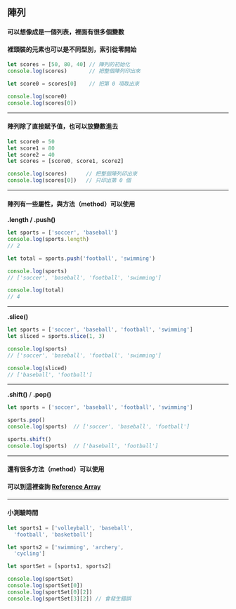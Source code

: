 ## 陣列
#### 可以想像成是一個列表，裡面有很多個變數
#### 裡頭裝的元素也可以是不同型別，索引從零開始

```javascript
let scores = [50, 80, 40] // 陣列的初始化
console.log(scores)       // 把整個陣列印出來

let score0 = scores[0]    // 把第 0 項取出來

console.log(score0)
console.log(scores[0])
```

---


#### 陣列除了直接賦予值，也可以放變數進去

```javascript
let score0 = 50
let score1 = 80
let score2 = 40
let scores = [score0, score1, score2]

console.log(scores)      // 把整個陣列印出來
console.log(scores[0])   // 只印出第 0 個

```

---

#### 陣列有一些屬性，與方法（method）可以使用
**.length / .push()**

```javascript
let sports = ['soccer', 'baseball']
console.log(sports.length) 
// 2

let total = sports.push('football', 'swimming')

console.log(sports) 
// ['soccer', 'baseball', 'football', 'swimming']

console.log(total)  
// 4
```

---


**.slice()**

```javascript
let sports = ['soccer', 'baseball', 'football', 'swimming']
let sliced = sports.slice(1, 3)

console.log(sports)  
// ['soccer', 'baseball', 'football', 'swimming']

console.log(sliced)  
// ['baseball', 'football']
```


---


**.shift()** / **.pop()**

```javascript
let sports = ['soccer', 'baseball', 'football', 'swimming']

sports.pop()
console.log(sports)  // ['soccer', 'baseball', 'football']

sports.shift()
console.log(sports)  // ['baseball', 'football']
```


---


#### 還有很多方法（method）可以使用
#### 可以到這裡查詢 [Reference Array](https://developer.mozilla.org/en-US/docs/Web/JavaScript/Reference/Global_Objects/Array)


---


#### 小測驗時間

```javascript
let sports1 = ['volleyball', 'baseball', 
  'football', 'basketball']

let sports2 = ['swimming', 'archery', 
  'cycling']

let sportSet = [sports1, sports2]

console.log(sportSet)
console.log(sportSet[0])
console.log(sportSet[0][2])
console.log(sportSet[3][2]) // 會發生錯誤
```

